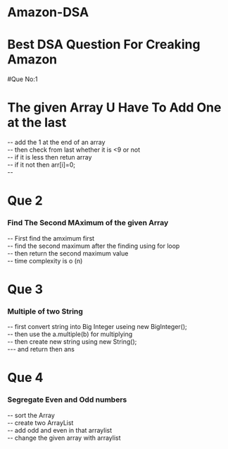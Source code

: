 # Amazon-DSA
<h1> Best DSA Question For Creaking Amazon</h1>
#Que No:1

<h1>The given Array U Have To Add One at the last </h1> 
-- add the 1 at the end of an array<br/>
-- then check from last whether it is <9 or not <br/>
-- if it is less then retun array<br/>
-- if it not then arr[i]=0;<br/>
-- 



# Que 2
<h3>Find The Second MAximum of the given Array </h3>
-- First find the amximum first <br/>
-- find the second maximum after the finding using for loop<br/>
-- then return the second maximum value <br/>
-- time complexity is o (n)<br/>


# Que 3
<h3>Multiple of two String </h3>
-- first convert string into Big Integer useing     new BigInteger();  <br/>
-- then use the a.multiple(b) for multiplying <br/>
-- then create new string using        new String(); <br/>
--- and return then ans 

# Que 4
<h3>Segregate Even and Odd numbers</h3>
-- sort the Array <br/>
-- create two ArrayList  <br/>
-- add odd and even in that arraylist <br/>
--  change the given array with arraylist <br/>
